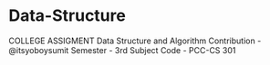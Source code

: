 # Data-Structure
COLLEGE ASSIGMENT                                                      Data Structure and Algorithm                                                     Contribution - @itsyoboysumit                                                  Semester - 3rd                                                   Subject Code - PCC-CS 301
